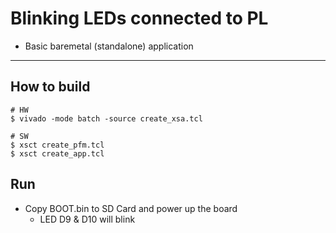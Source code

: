 # Blinking LEDs connected to PL

- Basic baremetal (standalone) application

***

## How to build

```shell-session
# HW
$ vivado -mode batch -source create_xsa.tcl

# SW
$ xsct create_pfm.tcl
$ xsct create_app.tcl
```

## Run

- Copy BOOT.bin to SD Card and power up the board
  - LED D9 & D10 will blink
